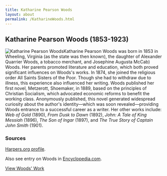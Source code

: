 ```yaml
---
title: Katharine Pearson Woods
layout: about
permalink: /KatharineWoods.html
---
```


## Katharine Pearson Woods (1853-1923)
<div style="float: left"><img src="https://elizajames.github.io/WLCB_draft/assets/img/KatharineWoods.jpg" alt="Katharine Pearson Woods"></div>

Katharine Pearson Woods was born in 1853 in Wheeling, Virginia (as the state was then known), the daughter of Alexander Quarrier Woods, a tobacco merchant, and Josephine Augusta McCab) Woods. Her parents promoted literature and education, which both proved significant influences on Woods's works. In 1874, she joined the religious order All Saints Sisters of the Poor. Though she had to withdraw due to illness, this experience also influenced her writing. Woods published her first novel, Metzerott, Shoemaker, in 1889, based on the principles of Christian Socialism, which advocated economic reforms to benefit the working class. Anonymously published, this novel generated widespread curiosity about the author's identity—which was soon revealed—providing Woods entrance to a successful career as a writer. Her other works include: *Web of Gold* (1890), *From Dusk to Dawn* (1892), *John: A Tale of King Messiah* (1896), *The Son of Ingar* (1897), and *The True Story of Captain John Smith* (1901).

### Sources

[Harpers.org profile](https://harpers.org/author/katherinepearsonwoods/). 

Also see entry on Woods in [Encyclopedia.com](http://www.encyclopedia.com/arts/news-wires-white-papers-and-books/woods-katharine-pearson).

[View Woods' Work](https://elizajames.github.io/WLCB_draft/browse.html#woods)